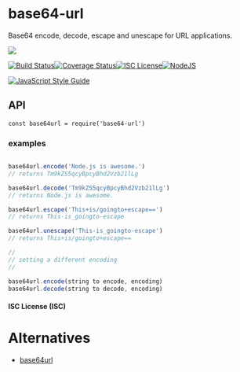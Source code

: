 # base64-url

Base64 encode, decode, escape and unescape for URL applications.

<a href="https://nodei.co/npm/base64-url/"><img src="https://nodei.co/npm/base64-url.png?downloads=true"></a>


[![Build Status](https://travis-ci.org/joaquimserafim/base64-url.svg?branch=master)](https://travis-ci.org/joaquimserafim/base64-url)[![Coverage Status](https://coveralls.io/repos/github/joaquimserafim/base64-url/badge.svg)](https://coveralls.io/github/joaquimserafim/base64-url)[![ISC License](https://img.shields.io/badge/license-ISC-blue.svg?style=flat-square)](https://github.com/joaquimserafim/base64-url/blob/master/LICENSE)[![NodeJS](https://img.shields.io/badge/node-6.x.x-brightgreen.svg?style=flat-square)](https://github.com/joaquimserafim/base64-url/blob/master/package.json#L43)

[![JavaScript Style Guide](https://cdn.rawgit.com/feross/standard/master/badge.svg)](https://github.com/feross/standard)


## API

`const base64url = require('base64-url')`


### examples

```js

base64url.encode('Node.js is awesome.')
// returns Tm9kZS5qcyBpcyBhd2Vzb21lLg

base64url.decode('Tm9kZS5qcyBpcyBhd2Vzb21lLg')
// returns Node.js is awesome.

base64url.escape('This+is/goingto+escape==')
// returns This-is_goingto-escape

base64url.unescape('This-is_goingto-escape')
// returns This+is/goingto+escape==

//
// setting a different encoding 
//

base64url.encode(string to encode, encoding)
base64url.decode(string to decode, encoding)

```


#### ISC License (ISC)

# Alternatives

- [base64url](https://github.com/brianloveswords/base64url)
